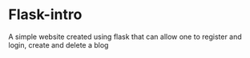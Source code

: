 # Flask-intro
A simple website created using flask that can allow one to register and login, create and delete a blog
